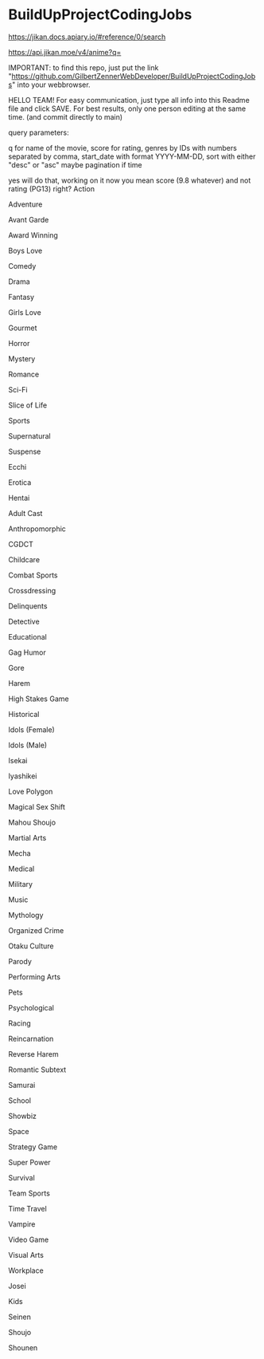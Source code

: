 # BuildUpProjectCodingJobs

https://jikan.docs.apiary.io/#reference/0/search

https://api.jikan.moe/v4/anime?q=

IMPORTANT: to find this repo, just put the link "https://github.com/GilbertZennerWebDeveloper/BuildUpProjectCodingJobs" into your webbrowser.


HELLO TEAM! For easy communication, just type all info into this Readme file and click SAVE. For best results, only one person editing at the same time.
(and commit directly to main)


query parameters:

q for name of the movie,
score for rating,
genres by IDs with numbers separated by comma,
start_date with format YYYY-MM-DD,
sort with either "desc" or "asc"
maybe pagination if time

yes will do that, working on it now
you mean score (9.8 whatever) and not rating (PG13) right?
Action

Adventure

Avant Garde

Award Winning

Boys Love

Comedy

Drama

Fantasy

Girls Love

Gourmet

Horror

Mystery

Romance

Sci-Fi

Slice of Life

Sports

Supernatural

Suspense

Ecchi

Erotica

Hentai

Adult Cast

Anthropomorphic

CGDCT

Childcare

Combat Sports

Crossdressing

Delinquents

Detective

Educational

Gag Humor

Gore

Harem

High Stakes Game

Historical

Idols (Female)

Idols (Male)

Isekai

Iyashikei

Love Polygon

Magical Sex Shift

Mahou Shoujo

Martial Arts

Mecha

Medical

Military

Music

Mythology

Organized Crime

Otaku Culture

Parody

Performing Arts

Pets

Psychological

Racing

Reincarnation

Reverse Harem

Romantic Subtext

Samurai

School

Showbiz

Space

Strategy Game

Super Power

Survival

Team Sports

Time Travel

Vampire

Video Game

Visual Arts

Workplace

Josei

Kids

Seinen

Shoujo

Shounen
